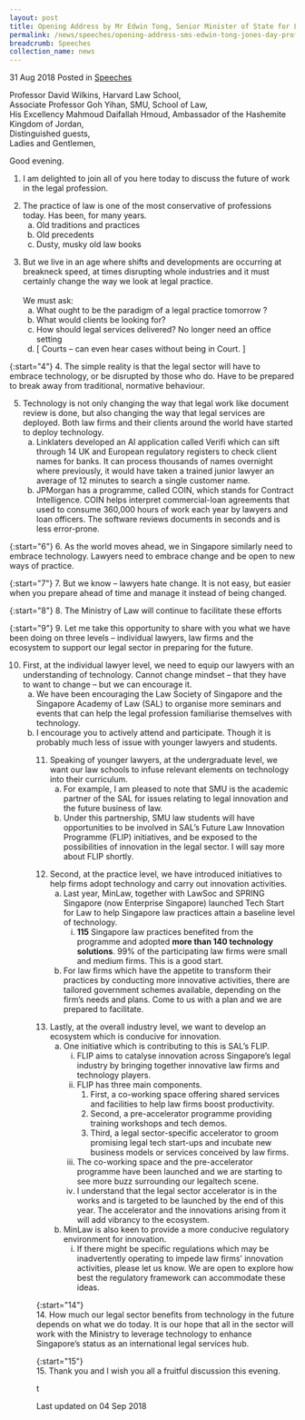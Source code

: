 ```yaml
---
layout: post
title: Opening Address by Mr Edwin Tong, Senior Minister of State for Law & Health, at the Jones Day Professorship of Commercial Law Lecture
permalink: /news/speeches/opening-address-sms-edwin-tong-jones-day-professorship-commercial-law-lecture
breadcrumb: Speeches
collection_name: news
---
```


31 Aug 2018 Posted in [Speeches](/news/speeches)

Professor David Wilkins, Harvard Law School,  
Associate Professor Goh Yihan, SMU, School of Law,  
His Excellency Mahmoud Daifallah Hmoud, Ambassador of the Hashemite Kingdom of Jordan,  
Distinguished guests,  
Ladies and Gentlemen,  

Good evening.


1. I am delighted to join all of you here today to discuss the future of work in the legal profession.

<ol start="2">
<li>The practice of law is one of the most conservative of professions today. Has been, for many years.
<ol style="list-style-type: lower-alpha;">
<li>Old traditions and practices</li>
<li>Old precedents</li>
<li>Dusty, musky old law books</li>
</ol>
</li>
</ol>
<ol start="3">
<li>But we live in an age where shifts and developments are occurring at breakneck speed, at times disrupting whole industries and it must certainly change the way we look at legal practice. <br /> <br /> We must ask:
<ol style="list-style-type: lower-alpha;">
<li>What ought to be the paradigm of a legal practice tomorrow ?</li>
<li>What would clients be looking for?</li>
<li>How should legal services delivered? No longer need an office setting</li>
<li>[ Courts &ndash; can even hear cases without being in Court. ]</li>
</ol>
</li>
</ol>

{:start="4"}
4. The simple reality is that the legal sector will have to embrace technology, or be disrupted by those who do.  Have to be prepared to break away from traditional, normative behaviour.

<ol start="5">
<li>Technology is not only changing the way that legal work like document review is done, but also changing the way that legal services are deployed. Both law firms and their clients around the world have started to deploy technology.

<ol style="list-style-type: lower-alpha">
<li>Linklaters developed an AI application called Verifi which can sift through 14 UK and European regulatory registers to check client names for banks. It can process thousands of names overnight where previously, it would have taken a trained junior lawyer an average of 12 minutes to search a single customer name.  </li>
<li> JPMorgan has a programme, called COIN, which stands for Contract Intelligence. COIN helps interpret commercial-loan agreements that used to consume 360,000 hours of work each year by lawyers and loan officers. The software reviews documents in seconds and is less error-prone.</li>
</ol>

</li>
</ol>


{:start="6"}
6. As the world moves ahead, we in Singapore similarly need to embrace technology. Lawyers need to embrace change and be open to new ways of practice.

 
{:start="7"}
7. But we know – lawyers hate change.  It is not easy, but easier when you prepare ahead of time and manage it instead of being changed.

 
{:start="8"}
8. The Ministry of Law will continue to facilitate these efforts  

 
{:start="9"}
9. Let me take this opportunity to share with you what we have been doing on three levels – individual lawyers, law firms and the ecosystem to support our legal sector in preparing for the future.


<ol start="10">
<li> First, at the individual lawyer level, we need to equip our lawyers with an understanding of technology.  Cannot change mindset – that they have to want to change – but we can encourage it.

<ol style="list-style-type: lower-alpha">

<li>We have been encouraging the Law Society of Singapore and the Singapore Academy of Law (SAL) to organise more seminars and events that can help the legal profession familiarise themselves with technology.</li>

<li>I encourage you to actively attend and participate.  Though it is probably much less of issue with younger lawyers and students. </li>   


</ol>

</li>

<ol>

<ol start="11">
<li>Speaking of younger lawyers, at the undergraduate level, we want our law schools to infuse relevant elements on technology into their curriculum.
<ol style="list-style-type: lower-alpha">

<li>For example, I am pleased to note that SMU is the academic partner of the SAL for issues relating to legal innovation and the future business of law.</li>

<li>Under this partnership, SMU law students will have opportunities to be involved in SAL’s Future Law Innovation Programme (FLIP) initiatives, and be exposed to the possibilities of innovation in the legal sector. I will say more about FLIP shortly. </li>   

</ol>

</li>
</ol>

<ol start="12">
<li>Second, at the practice level, we have introduced initiatives to help firms adopt technology and carry out innovation activities.
<ol style="list-style-type: lower-alpha;">
<li>Last year, MinLaw, together with LawSoc and SPRING Singapore (now Enterprise Singapore) launched Tech Start for Law to help Singapore law practices attain a baseline level of technology.
<ol style="list-style-type: lower-roman;">
<li><strong>115</strong> Singapore law practices benefited from the programme and adopted <strong>more than 140 technology solutions</strong>. 99% of the participating law firms were small and medium firms. This is a good start.</li>
</ol>
</li>
<li>For law firms which have the appetite to transform their practices by conducting more innovative activities, there are tailored government schemes available, depending on the firm&rsquo;s needs and plans. Come to us with a plan and we are prepared to facilitate.</li>
</ol>
</li>
</ol>
<ol start="13">
<li>Lastly, at the overall industry level, we want to develop an ecosystem which is conducive for innovation.
<ol style="list-style-type: lower-alpha;">
<li>One initiative which is contributing to this is SAL&rsquo;s FLIP.
<ol style="list-style-type: lower-roman;">
<li>FLIP aims to catalyse innovation across Singapore&rsquo;s legal industry by bringing together innovative law firms and technology players.</li>
<li>FLIP has three main components.
<ol>
<li>First, a co-working space offering shared services and facilities to help law firms boost productivity.</li>
<li>Second, a pre-accelerator programme providing training workshops and tech demos.</li>
<li>Third, a legal sector-specific accelerator to groom promising legal tech start-ups and incubate new business models or services conceived by law firms.</li>
</ol>
</li>
<li>The co-working space and the pre-accelerator programme have been launched and we are starting to see more buzz surrounding our legaltech scene.</li>
<li>I understand that the legal sector accelerator is in the works and is targeted to be launched by the end of this year. The accelerator and the innovations arising from it will add vibrancy to the ecosystem.</li>
</ol>
</li>
<li>MinLaw is also keen to provide a more conducive regulatory environment for innovation.
<ol style="list-style-type: lower-roman;">
<li>If there might be specific regulations which may be inadvertently operating to impede law firms&rsquo; innovation activities, please let us know. We are open to explore how best the regulatory framework can accommodate these ideas.</li>
</ol>
</li>
</ol>
</li>
</ol>


{:start="14"}  
14. How much our legal sector benefits from technology in the future depends on what we do today. It is our hope that all in the sector will work with the Ministry to leverage technology to enhance Singapore’s status as an international legal services hub.

 
{:start="15"}  
15. Thank you and I wish you all a fruitful discussion this evening. 

t
<p class="right-side-updated">Last updated on 04 Sep 2018</p>

